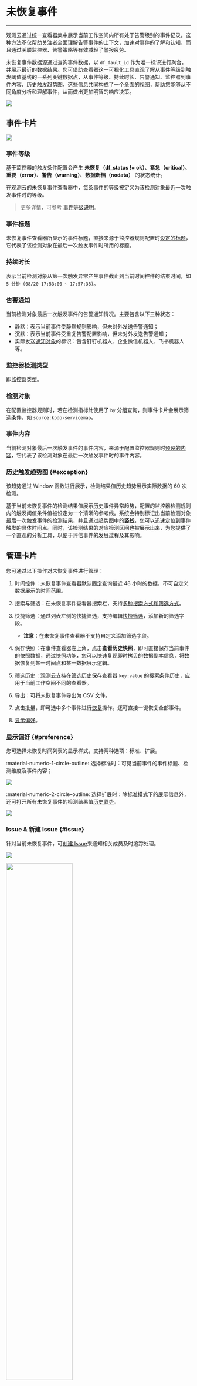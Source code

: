 # 未恢复事件
---

观测云通过统一查看器集中展示当前工作空间内所有处于告警级别的事件记录。这种方法不仅帮助关注者全面理解告警事件的上下文，加速对事件的了解和认知，而且通过关联监控器、告警策略等有效减轻了警报疲劳。

未恢复事件数据源通过查询事件数据，以 `df_fault_id` 作为唯一标识进行聚合，并展示最近的数据结果。您可借助查看器这一可视化工具直观了解从事件等级到触发阈值基线的一系列关键数据点，从事件等级、持续时长、告警通知、监控器到事件内容、历史触发趋势图，这些信息共同构成了一个全面的视图，帮助您能够从不同角度分析和理解事件，从而做出更加明智的响应决策。

![](../img/5.event_6.png)

## 事件卡片

![](../img/event-card.png)

### 事件等级

基于监控器的触发条件配置会产生 **未恢复（df_status != ok）**、**紧急（critical）**、**重要（error）**、**警告（warning）**、**数据断档（nodata）** 的状态统计。

在观测云的未恢复事件查看器中，每条事件的等级被定义为该检测对象最近一次触发事件时的等级。

> 更多详情，可参考 [事件等级说明](../../monitoring/monitor/event-level-description.md)。

### 事件标题

未恢复事件查看器所显示的事件标题，直接来源于监控器规则配置时[设定的标题](../../monitoring/monitor/mutation-detection.md#event-content)，它代表了该检测对象在最后一次触发事件时所用的标题。

### 持续时长

表示当前检测对象从第一次触发异常产生事件截止到当前时间控件的结束时间，如 `5 分钟 (08/20 17:53:00 ~ 17:57:38)`。

### 告警通知

当前检测对象最后一次触发事件的告警通知情况。主要包含以下三种状态：

- 静默：表示当前事件受静默规则影响，但未对外发送告警通知；
- 沉默：表示当前事件受重复告警配置影响，但未对外发送告警通知；
- 实际发送[通知对象](../../monitoring/notify-object.md)的标识：包含钉钉机器人、企业微信机器人、飞书机器人等。

### 监控器检测类型

即监控器类型。

### 检测对象

在配置监控器规则时，若在检测指标处使用了 `by` 分组查询，则事件卡片会展示筛选条件，如 `source:kodo-servicemap`。

### 事件内容

当前检测对象最后一次触发事件的事件内容，来源于配置监控器规则时[预设的内容](../../monitoring/monitor/mutation-detection.md#event-content)，它代表了该检测对象在最后一次触发事件时的事件内容。

### 历史触发趋势图 {#exception}

该趋势通过 Window 函数进行展示，检测结果值历史趋势展示实际数据的 60 次检测。

基于当前未恢复事件的检测结果值展示历史事件异常趋势，配置的监控器检测规则内的触发阈值条件值被设定为一个清晰的参考线。系统会特别标记出当前检测对象最后一次触发事件的检测结果，并且通过趋势图中的**竖线**，您可以迅速定位到事件触发的具体时间点。同时，该检测结果的对应检测区间也被展示出来，为您提供了一个直观的分析工具，以便于评估事件的发展过程及其影响。


## 管理卡片

您可通过以下操作对未恢复事件进行管理：

1. 时间控件：未恢复事件查看器默认固定查询最近 48 小时的数据，不可自定义数据展示的时间范围。

2. 搜索与筛选：在未恢复事件查看器搜索栏，支持[多种搜索方式和筛选方式](../../getting-started/function-details/explorer-search.md)。

3. 快捷筛选：通过列表左侧的快捷筛选，支持编辑[快捷筛选](../../getting-started/function-details/explorer-search.md#quick-filter)，添加新的筛选字段。

    - **注意**：在未恢复事件查看器不支持自定义添加筛选字段。

4. 保存快照：在事件查看器左上角，点击**查看历史快照**，即可直接保存当前事件的快照数据，通过[快照](../../getting-started/function-details/snapshot.md)功能，您可以快速复现即时拷贝的数据副本信息，将数据恢复到某一时间点和某一数据展示逻辑。

5. 筛选历史：观测云支持在[筛选历史](../../getting-started/function-details/explorer-search.md#filter-history)保存查看器 `key:value` 的搜索条件历史，应用于当前工作空间不同的查看器。

6. 导出：可将未恢复事件导出为 CSV 文件。

7. 点击批量，即可选中多个事件进行[恢复](#recover)操作。还可直接一键恢复全部事件。

8. [显示偏好](#preference)。

### 显示偏好 {#preference}

您可选择未恢复时间列表的显示样式，支持两种选项：标准、扩展。

:material-numeric-1-circle-outline: 选择标准时：可见当前事件的事件标题、检测维度及事件内容；

![](../img/event-1-1.png)

:material-numeric-2-circle-outline: 选择扩展时：除标准模式下的展示信息外，还可打开所有未恢复事件的检测结果值[历史趋势](#exception)。

![](../img/event.png)


### Issue & 新建 Issue {#issue}

针对当前未恢复事件，可[创建 Issue](../../exception/issue.md#event)来通知相关成员及时追踪处理。
 
![](../img/event-2.png)

<img src="../../img/event-3.png" width="60%" >

若当前事件与某个异常追踪产生关联，可点击图标直接跳转查看：

![](../img/event-6.png)

### 恢复事件 {#recover}

即事件状态为正常的事件（`df_sub_status = ok`）。您可以在[监控器](../../monitoring/monitor/index.md)配置触发条件时设置事件恢复规则，或者手动恢复事件。

恢复事件包括**恢复、数据断档恢复、数据断档视为恢复、手动恢复**四种场景。见下表：

| <div style="width: 140px">名称</div>       | `df_status` | 说明                                                    |
| :------------- | :-------- | :----------------------------------------------------------- |
| 恢复           | ok        | 若之前检测过程中触发过“紧急”“重要”“警告”这 3 种异常事件，根据前端配置的 N 次检测做判断，检测次数内无“紧急”“重要”“警告”事件产生，则视为恢复，并产生正常恢复事件。 |
| 数据断档恢复     | ok        | 若之前检测过程中因为数据停止上报触发数据断档异常事件，新的数据重新上报后则判断为恢复产生数据断档恢复事件。 |
| 数据断档视为恢复 | ok        | 若检测数据中出现数据断档情况，那么视此情况为正常状态，并产生恢复事件。 |
| 手动恢复       | ok        | 由用户手动点击恢复产生的 OK 事件，支持单条/批量恢复。                            |

在未恢复事件查看器中，鼠标移到事件，在事件右侧可以查看到恢复按钮置灰。

![](../img/5.event_4.png)


## 更多阅读

<font size=3>

<div class="grid cards" markdown>

- [<font color="coral"> :fontawesome-solid-arrow-right-long: &nbsp; 事件详情</font>](event-details.md)

</div>

<div class="grid cards" markdown>

- [<font color="coral"> :fontawesome-solid-arrow-right-long: &nbsp; 所有事件查看器</font>](./event-list.md)

</div>


<div class="grid cards" markdown>

- [<font color="coral"> :fontawesome-solid-arrow-right-long: &nbsp; 查看器的强大之处</font>](../../getting-started/function-details/explorer-search.md)

</div>

<div class="grid cards" markdown>

- [<font color="coral"> :fontawesome-solid-arrow-right-long: &nbsp; 通过告警统计图可视化分析事件数据</font>](../../scene/visual-chart/alert-statistics.md)

</div>



</font>